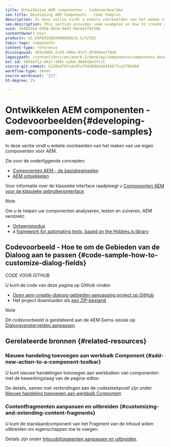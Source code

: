 ```yaml
---
title: Ontwikkelen AEM componenten - Codevoorbeelden
seo-title: Developing AEM Components - Code Samples
description: In deze sectie vindt u enkele voorbeelden van het maken van uw eigen componenten voor AEM.
seo-description: This section provides some examples on how to create your own components for AEM.
uuid: 764b5dad-d3bb-48c6-9e93-9dc4e3f623db
contentOwner: User
products: SG_EXPERIENCEMANAGER/6.5/SITES
topic-tags: components
content-type: reference
discoiquuid: 402c0d6b-2c26-490a-97c5-dfd4dea778e0
legacypath: /content/docs/en/aem/6-2/develop/components/components-develop
exl-id: 4059af12-49a7-489c-a2b8-d0481be57cc5
source-git-commit: b220adf6fa3e9faf94389b9a9416b7fca2f89d9d
workflow-type: tm+mt
source-wordcount: '217'
ht-degree: 2%

---
```


# Ontwikkelen AEM componenten - Codevoorbeelden{#developing-aem-components-code-samples}

In deze sectie vindt u enkele voorbeelden van het maken van uw eigen componenten voor AEM.

Zie voor de onderliggende concepten:

* [Componenten AEM - de basisbeginselen](/help/sites-developing/components-basics.md)
* [AEM ontwikkelen](/help/sites-developing/developing-components.md)

Voor informatie over de klassieke interface raadpleegt u [Componenten AEM voor de klassieke gebruikersinterface](/help/sites-developing/developing-components-classic.md).

>[!NOTE]
>
>Om u te helpen uw componenten analyseren, testen en zuiveren, AEM verstrekt:
>
>* [Ontwerpmodus](/help/sites-developing/developer-mode.md)
>* a [framework for automating tests, based on the Hobbes.js library](/help/sites-developing/hobbes.md)
>


## Codevoorbeeld - Hoe te om de Gebieden van de Dialoog aan te passen {#code-sample-how-to-customize-dialog-fields}

CODE VOOR GITHUB

U kunt de code van deze pagina op GitHub vinden

* [Open aem-creatie-dialoog-gebieden-aanpassing project op GitHub](https://github.com/Adobe-Marketing-Cloud/aem-authoring-dialog-fields-customization)
* Het project downloaden als [een ZIP-bestand](https://github.com/Adobe-Marketing-Cloud/aem-authoring-dialog-fields-customization/archive/master.zip)

>[!NOTE]
>
>Dit codevoorbeeld is gerelateerd aan de AEM Gems-sessie op [Dialoogvenstervelden aanpassen](https://docs.adobe.com/content/ddc/en/gems/customizing-dialog-fields-in-touch-ui.html).

## Gerelateerde bronnen {#related-resources}

### Nieuwe handeling toevoegen aan werkbalk Component {#add-new-action-to-a-component-toolbar}

U kunt nieuwe handelingen toevoegen aan werkbalken van componenten met de bewerkingslaag van de pagina-editor.

De details, samen met verbindingen aan de codesteekproef zijn onder [Nieuwe handeling toevoegen aan werkbalk Component](/help/sites-developing/customizing-page-authoring-touch.md#add-new-action-to-a-component-toolbar).

### Contentfragmenten aanpassen en uitbreiden {#customizing-and-extending-content-fragments}

U kunt de standaardcomponent van het Fragment van de Inhoud willen uitbreiden om eigenschappen toe te voegen.

Details zijn onder [Inhoudsfragmenten aanpassen en uitbreiden](/help/sites-developing/customizing-content-fragments.md).
